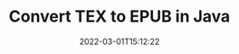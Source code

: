 ---
############################# Static ############################
layout: "auto-gen-conversion"
date: 2022-03-01T15:12:22
draft: false
otherformats: bmp dcm emf emz epub gif ico jp2 jpeg jpg pdf png psb psd svg svgz tex tga tif tiff webp wmf wmz xps
breadcrumb: TEX to EPUB in Java

############################# Head ############################
head_title: "Convert TEX to EPUB in Java"
head_description: "TEX to EPUB conversion in Java with a few lines of code. Convert over 160 file formats using the GroupDocs Document Conversion API for Java."

############################# Header ############################
title: "Convert TEX to EPUB in Java"
description: "TEX to EPUB conversion with a few lines of Java code"
bg_image: "https://cms.admin.containerize.com/templates/aspose/App_Themes/V3/images/bg/header1.png"
bg_overlay: false
button:
    enable: true

############################# SubMenu ############################
submenu:
    enable: true

    left:
        img_alt: "GroupDocs.Conversion for Java"
        image: "https://cms.admin.containerize.com/templates/groupdocs/images/product-logos/90x90-noborder/groupdocs-conversion-java.png"
        product: "GroupDocs.Conversion"
        platform: "Java"

    

############################# About ############################
about:
    enable: true
    title: "About GroupDocs.Conversion for Java API"
    content: |
        [GroupDocs.Conversion for Java](https://products.groupdocs.com/conversion/java/) is an advanced file format conversion API for converting between popular image and document formats such as Microsoft Office, OpenDocument, PDF, HTML, email, CAD. and much more with just a few lines of code. The native API automatically detects the formats of the original documents and offers many options for customizing the converted documents. Along with the function of extracting information from a document, it also supports caching of the conversion results to the local disk by default. However, any type of cache storage can be supported by implementing the appropriate interfaces - Amazon S3, Dropbox, Google Drive, Windows Azure, Reddis, or any others.
    

overview:
    enable: true
    content: |
        Convert your TEX files to EPUB files in Java. It only takes a couple of lines of Java code on any platform of your choice, such as Windows, Linux, macOS.
        You can try converting TEX to EPUB for free and evaluate the quality of the conversion results.
        Along with simple file conversion scripts, you can try more sophisticated options for loading the TEX source file and storing the EPUB output.
        
        For example, for the source file TEX, you can use the following upload options:

        * automatic detection of the file format;
        * specify a password for protected files (if the file format supports it);
        * replace missing fonts to preserve the appearance of the document.

        There are also advanced conversion options for the EPUB file:

        * convert a specific page of a document or a range of pages;
        * add a watermark to the converted EPUB.

        Once the conversion is complete, you can save the EPUB file to your local file path or to any third party storage such as FTP, Amazon S3, Google Drive, Dropbox etc.
        Please note - to convert TEX to EPUB, you do not need to install any additional software, such as MS Office, Open Office, Adobe Acrobat Reader etc. 


############################# Steps ############################
steps:
    enable: true
    title_left: "Steps to Convert TEX to EPUB in Java"
    content_left: |
        [GroupDocs.Conversion](https://products.groupdocs.com/conversion/java/) allows developers to easily convert a TEX file to EPUB with a few lines of code.

        * Create a new instance of the Converter class and upload the file TEX with the full path
        * Set ConvertOptions for document type to EPUB.
        * Call the convert() method and pass the document name (full path) and format (EPUB) as a parameter
        
    title_right: "System Requirements"
    content_right: |
        Basic conversion using GroupDocs.Conversion for the Java API can be done with just a few lines of code. Our APIs are supported on all major platforms and operating systems. Before executing the code below, make sure you have the following prerequisites installed on your system.

        * Operating systems: Microsoft Windows, Linux, MacOS
        * Development environment: NetBeans, Intellij IDEA, Eclipse, etc.
        * Java runtime: J2SE 6.0 and above
        * Get the latest GroupDocs.Conversion for Java from [Maven](https://repository.groupdocs.com/webapp/#/artifacts/browse/tree/General/repo/com/groupdocs/groupdocs-conversion)
        
    code: |
        ```java
        // Load source file TEX for conversion
        Converter converter = new Converter("input.tex");
        // Prepare conversion options for target format EPUB
        ConvertOptions convertOptions = new FileType().fromExtension("epub").getConvertOptions();
        // Convert to EPUB format
        converter.convert("output.epub", convertOptions);
        
        ```
        
demos:
    enable: true
    title: "TEX to EPUB Live Demo"
    content: |
       Convert TEX to EPUB now by visiting the [GroupDocs.Conversion App](https://products.groupdocs.app/conversion/family) website. The free demo has the following benefits
       

more_formats:
    enable: true
    title: "Other supported TEX conversions in Java"
    content: "You can also convert TEX to many other file formats. Please see the list below."
       
       
back_to_top:
    enable: true
---